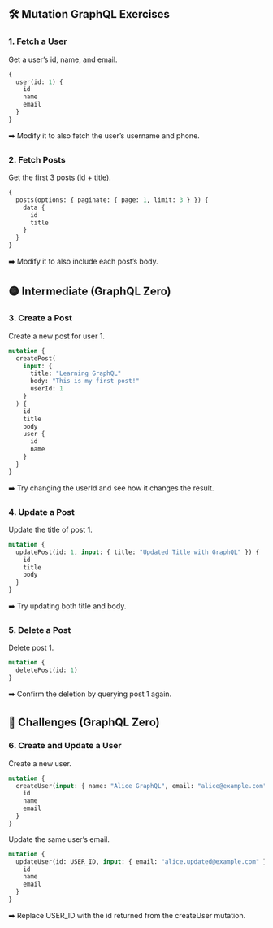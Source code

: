 ## 🛠️ Mutation GraphQL Exercises

### 1. Fetch a User

Get a user’s id, name, and email.

```graphql
{
  user(id: 1) {
    id
    name
    email
  }
}
```

➡️ Modify it to also fetch the user’s username and phone.

### 2. Fetch Posts

Get the first 3 posts (id + title).

```graphql
{
  posts(options: { paginate: { page: 1, limit: 3 } }) {
    data {
      id
      title
    }
  }
}
```

➡️ Modify it to also include each post’s body.

## 🟡 Intermediate (GraphQL Zero)

### 3. Create a Post

Create a new post for user 1.

```graphql
mutation {
  createPost(
    input: {
      title: "Learning GraphQL"
      body: "This is my first post!"
      userId: 1
    }
  ) {
    id
    title
    body
    user {
      id
      name
    }
  }
}
```

➡️ Try changing the userId and see how it changes the result.

### 4. Update a Post

Update the title of post 1.

```graphql
mutation {
  updatePost(id: 1, input: { title: "Updated Title with GraphQL" }) {
    id
    title
    body
  }
}
```

➡️ Try updating both title and body.

### 5. Delete a Post

Delete post 1.

```graphql
mutation {
  deletePost(id: 1)
}
```

➡️ Confirm the deletion by querying post 1 again.

## 🔵 Challenges (GraphQL Zero)

### 6. Create and Update a User

Create a new user.

```graphql
mutation {
  createUser(input: { name: "Alice GraphQL", email: "alice@example.com" }) {
    id
    name
    email
  }
}
```

Update the same user’s email.

```graphql
mutation {
  updateUser(id: USER_ID, input: { email: "alice.updated@example.com" }) {
    id
    name
    email
  }
}
```

➡️ Replace USER_ID with the id returned from the createUser mutation.
